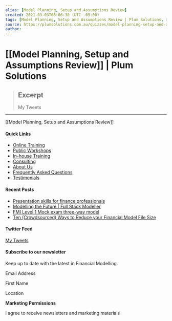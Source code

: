 ```yaml
---
alias: [Model Planning, Setup and Assumptions Review]
created: 2021-03-03T08:06:30 (UTC -05:00)
tags: [Model Planning, Setup and Assumptions Review | Plum Solutions, [[Model Planning, Setup and Assumptions]] Review]
source: https://plumsolutions.com.au/quizzes/model-planning-setup-and-assumptions-review/
author: 
---
```


# [[Model Planning, Setup and Assumptions Review]] | Plum Solutions

> ## Excerpt
> My Tweets

---

[[Model Planning, Setup and Assumptions Review]]
#### Quick Links

-   [Online Training](https://plumsolutions.com.au/elearning/)
-   [Public Workshops](https://plumsolutions.com.au/workshop-information/)
-   [In-house Training](https://plumsolutions.com.au/in-house-financial-analysis-training/)
-   [Consulting](https://plumsolutions.com.au/consulting/)
-   [About Us](https://plumsolutions.com.au/about-plum-solutions/)
-   [Frequently Asked Questions](https://plumsolutions.com.au/knowledgebase/faqs/)
-   [Testimonials](https://plumsolutions.com.au/testimonials/)

#### Recent Posts

-   [Presentation skills for finance professionals](https://plumsolutions.com.au/presentation-skills-for-finance-professionals/)
-   [Modelling the Future | Full Stack Modeller](https://plumsolutions.com.au/modelling-the-future-full-stack-modeller/)
-   [FMI Level 1 Mock exam three-way model](https://plumsolutions.com.au/fmi-level-1-mock-exam-three-way-model/)
-   [Ten (Crowdsourced) Ways to Reduce your Financial Model File Size](https://plumsolutions.com.au/ten-crowdsourced-ways-to-reduce-your-financial-model-file-size/)

#### Twitter Feed

[My Tweets](https://twitter.com/dsteinfairhurst)

#### Subscribe to our newsletter

Keep up to date with the latest in Financial Modelling.

Email Address

First Name

Location

**Marketing Permissions**

I agree to receive newsletters and marketing materials
